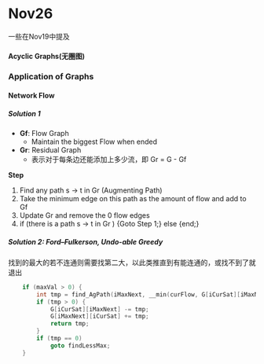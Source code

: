 # Nov26

一些在Nov19中提及

#### Acyclic Graphs(无圈图)



### Application of Graphs

#### Network Flow

##### Solution 1

* **Gf**: Flow Graph
  * Maintain the biggest Flow when ended
* **Gr**: Residual Graph
  * 表示对于每条边还能添加上多少流，即 Gr = G - Gf

**Step**

1. Find any path s $\rightarrow$ t in Gr (Augmenting Path)
2. Take the minimum edge on this path as the amount of flow and add to Gf
3. Update Gr and remove the 0 flow edges
4. if (there is a path s $\rightarrow$ t in Gr ) {Goto Step 1;} else {end;}

##### Solution 2: Ford–Fulkerson, Undo-able Greedy

找到的最大的若不连通则需要找第二大，以此类推直到有能连通的，或找不到了就退出

```c
    if (maxVal > 0) {
        int tmp = find_AgPath(iMaxNext, __min(curFlow, G[iCurSat][iMaxNext]));
        if (tmp > 0) {
            G[iCurSat][iMaxNext] -= tmp;
            G[iMaxNext][iCurSat] += tmp;
            return tmp;
        }
        if (tmp == 0)
            goto findLessMax;
    }
```

